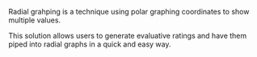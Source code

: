 Radial grahping is a technique using polar graphing coordinates to show multiple values. 

This solution allows users to generate evaluative ratings and have them piped into radial graphs in a quick and easy way. 
